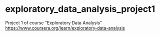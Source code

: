 # exploratory_data_analysis_project1
Project 1 of course "Exploratory Data Analysis" https://www.coursera.org/learn/exploratory-data-analysis
